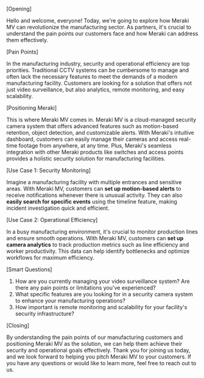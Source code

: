 [Opening]

Hello and welcome, everyone! Today, we're going to explore how Meraki MV can revolutionize the manufacturing sector. As partners, it's crucial to understand the pain points our customers face and how Meraki can address them effectively.

[Pain Points]

In the manufacturing industry, security and operational efficiency are top priorities. Traditional CCTV systems can be cumbersome to manage and often lack the necessary features to meet the demands of a modern manufacturing facility. Customers are looking for a solution that offers not just video surveillance, but also analytics, remote monitoring, and easy scalability.

[Positioning Meraki]

This is where Meraki MV comes in. Meraki MV is a cloud-managed security camera system that offers advanced features such as motion-based retention, object detection, and customizable alerts. With Meraki's intuitive dashboard, customers can easily manage their cameras and access real-time footage from anywhere, at any time. Plus, Meraki's seamless integration with other Meraki products like switches and access points provides a holistic security solution for manufacturing facilities.

[Use Case 1: Security Monitoring]

Imagine a manufacturing facility with multiple entrances and sensitive areas. With Meraki MV, customers can **set up motion-based alerts** to receive notifications whenever there is unusual activity. They can also **easily search for specific events** using the timeline feature, making incident investigation quick and efficient.

[Use Case 2: Operational Efficiency]

In a busy manufacturing environment, it's crucial to monitor production lines and ensure smooth operations. With Meraki MV, customers can **set up camera analytics** to track production metrics such as line efficiency and worker productivity. This data can help identify bottlenecks and optimize workflows for maximum efficiency.

[Smart Questions]

1. How are you currently managing your video surveillance system? Are there any pain points or limitations you've experienced?
2. What specific features are you looking for in a security camera system to enhance your manufacturing operations?
3. How important is remote monitoring and scalability for your facility's security infrastructure?

[Closing]

By understanding the pain points of our manufacturing customers and positioning Meraki MV as the solution, we can help them achieve their security and operational goals effectively. Thank you for joining us today, and we look forward to helping you pitch Meraki MV to your customers. If you have any questions or would like to learn more, feel free to reach out to us.